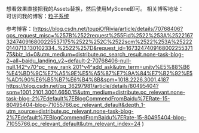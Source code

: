 


想看效果直接把我的Assets替换，然后使用MyScene即可。
相关博客地址：  
可访问我的博客：[粒子系统](https://blog.csdn.net/ex__plorer/article/details/128614277)  

参考博客：(https://blog.csdn.net/toupiOfRivia/article/details/70768406?ops_request_misc=%257B%2522request%255Fid%2522%253A%2522167324740916800225537175%2522%252C%2522scm%2522%253A%252220140713.130102334..%2522%257D&request_id=167324740916800225537175&biz_id=0&utm_medium=distribute.pc_search_result.none-task-blog-2~all~baidu_landing_v2~default-2-70768406-null-null.142^v70^pc_new_rank,201^v4^add_ask&utm_term=unity%E5%88%B6%E4%BD%9C%E7%A5%9E%E5%A5%87%E7%9A%84%E7%B2%92%E5%AD%90%E6%B5%B7%E6%B4%8B&spm=1018.2226.3001.4187
https://blog.csdn.net/qq_36297981/article/details/80495404?spm=1001.2101.3001.6650.15&utm_medium=distribute.pc_relevant.none-task-blog-2%7Edefault%7EBlogCommendFromBaidu%7ERate-15-80495404-blog-71055766.pc_relevant_default&depth_1-utm_source=distribute.pc_relevant.none-task-blog-2%7Edefault%7EBlogCommendFromBaidu%7ERate-15-80495404-blog-71055766.pc_relevant_default&utm_relevant_index=24
)
